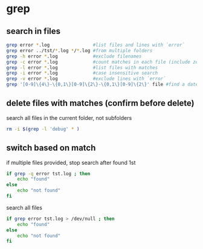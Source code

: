 # grep

## search in files
```sh
grep error *.log                #list files and lines with `error`
grep error ../tst/*.log */*.log #from multiple folders
grep -h error *.log             #exclude filenames
grep -c error *.log             #count matches in each file (include zero match)
grep -l error *.log             #list files with matches
grep -i error *.log             #case insensitive search
grep -v error *.log             #exclude lines with `error`
grep '[0-9]\{4\}-\{0,1\}[0-9]\{2\}-\{0,1\}[0-9]\{2\}' file #find a date
```

## delete files with matches (confirm before delete)
search all files in the current folder, not subfolders
```sh
rm -i $(grep -l 'debug' * )
```

## switch based on match
if multiple files provided, stop search after found 1st
```sh
if grep -q error tst.log ; then
    echo "found"
else
    echo "not found"
fi
```

search all files
```sh
if grep error tst.log > /dev/null ; then
    echo "found"
else
    echo "not found"
fi
```
